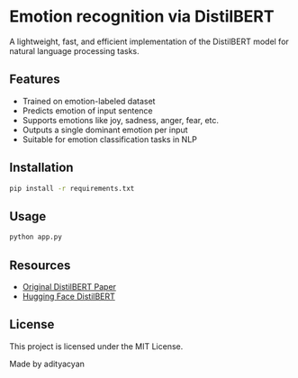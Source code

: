 # Emotion recognition via DistilBERT

A lightweight, fast, and efficient implementation of the DistilBERT model for natural language processing tasks.

## Features

- Trained on emotion-labeled dataset
- Predicts emotion of input sentence
- Supports emotions like joy, sadness, anger, fear, etc.
- Outputs a single dominant emotion per input
- Suitable for emotion classification tasks in NLP
## Installation

```bash
pip install -r requirements.txt

```

## Usage

```bash
python app.py

```



## Resources

- [Original DistilBERT Paper](https://arxiv.org/abs/1910.01108)
- [Hugging Face DistilBERT](https://huggingface.co/distilbert-base-uncased)

## License

This project is licensed under the MIT License.


Made by adityacyan
